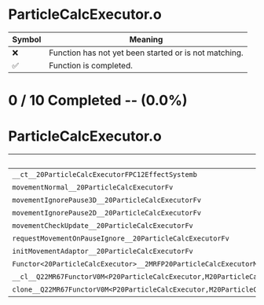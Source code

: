 # ParticleCalcExecutor.o
| Symbol | Meaning 
| ------------- | ------------- 
| :x: | Function has not yet been started or is not matching. 
| :white_check_mark: | Function is completed. 


# 0 / 10 Completed -- (0.0%)
# ParticleCalcExecutor.o
| Symbol | Decompiled? |
| ------------- | ------------- |
| `__ct__20ParticleCalcExecutorFPC12EffectSystemb` | :x: |
| `movementNormal__20ParticleCalcExecutorFv` | :x: |
| `movementIgnorePause3D__20ParticleCalcExecutorFv` | :x: |
| `movementIgnorePause2D__20ParticleCalcExecutorFv` | :x: |
| `movementCheckUpdate__20ParticleCalcExecutorFv` | :x: |
| `requestMovementOnPauseIgnore__20ParticleCalcExecutorFv` | :x: |
| `initMovementAdaptor__20ParticleCalcExecutorFv` | :x: |
| `Functor<20ParticleCalcExecutor>__2MRFP20ParticleCalcExecutorM20ParticleCalcExecutorFPCvPv_v_Q22MR67FunctorV0M<P20ParticleCalcExecutor,M20ParticleCalcExecutorFPCvPv_v>` | :x: |
| `__cl__Q22MR67FunctorV0M<P20ParticleCalcExecutor,M20ParticleCalcExecutorFPCvPv_v>CFv` | :x: |
| `clone__Q22MR67FunctorV0M<P20ParticleCalcExecutor,M20ParticleCalcExecutorFPCvPv_v>CFP7JKRHeap` | :x: |
